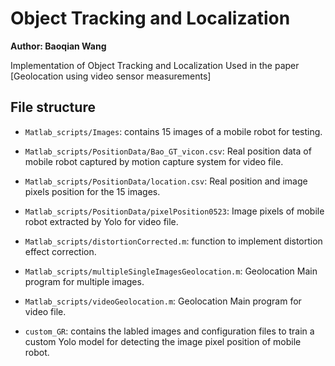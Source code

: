 # Object Tracking and Localization
**Author: Baoqian Wang**

Implementation of Object Tracking and Localization Used in the paper [Geolocation using video sensor measurements]

## File structure

- `Matlab_scripts/Images`: contains 15 images of a mobile robot for testing.

- `Matlab_scripts/PositionData/Bao_GT_vicon.csv`: Real position data of mobile robot captured by motion capture system for video file.

- `Matlab_scripts/PositionData/location.csv`: Real position and image pixels position for the 15 images. 

- `Matlab_scripts/PositionData/pixelPosition0523`: Image pixels of mobile robot extracted by Yolo for video file.

- `Matlab_scripts/distortionCorrected.m`: function to implement distortion effect correction.

- `Matlab_scripts/multipleSingleImagesGeolocation.m`: Geolocation Main program for multiple images.

- `Matlab_scripts/videoGeolocation.m`: Geolocation Main program for video file.

- `custom_GR`: contains the labled images and configuration files to train a custom Yolo model for detecting the image pixel position of mobile robot.
